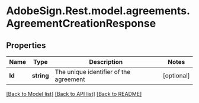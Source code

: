 # AdobeSign.Rest.model.agreements.AgreementCreationResponse
## Properties

Name | Type | Description | Notes
------------ | ------------- | ------------- | -------------
**Id** | **string** | The unique identifier of the agreement | [optional] 

[[Back to Model list]](../README.md#documentation-for-models) [[Back to API list]](../README.md#documentation-for-api-endpoints) [[Back to README]](../README.md)

